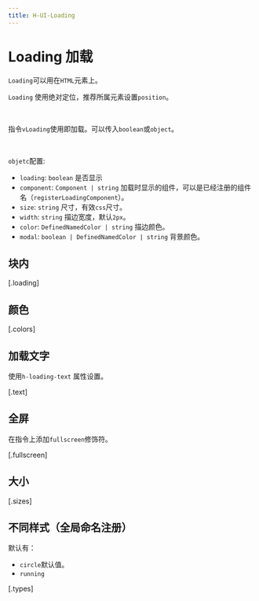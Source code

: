 ```yaml
---
title: H-UI-Loading
---
```


# Loading 加载

`Loading`可以用在`HTML`元素上。

`Loading` 使用绝对定位，推荐所属元素设置`position`。

<br>

指令`vLoading`使用即加载。可以传入`boolean`或`object`。

<br>

`objetc`配置:

- `loading`: `boolean` 是否显示
- `component`: `Component | string` 加载时显示的组件，可以是已经注册的组件名（`registerLoadingComponent`）。
- `size`: `string` 尺寸，有效`css`尺寸。
- `width`: `string` 描边宽度，默认`2px`。
- `color`: `DefinedNamedColor | string` 描边颜色。
- `modal`: `boolean | DefinedNamedColor | string` 背景颜色。

## 块内

[.loading]

## 颜色

[.colors]

## 加载文字

使用`h-loading-text` 属性设置。

[.text]

## 全屏

在指令上添加`fullscreen`修饰符。

[.fullscreen]

## 大小

[.sizes]

## 不同样式（全局命名注册）

默认有：

- `circle`默认值。
- `running`

[.types]

